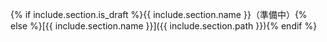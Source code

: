 {% if include.section.is_draft %}{{ include.section.name }}（準備中）{% else %}[{{ include.section.name }}]({{ include.section.path }}){% endif %}